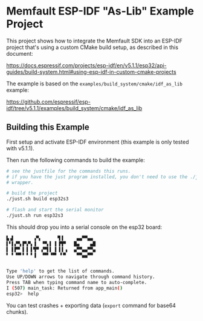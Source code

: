 # Memfault ESP-IDF "As-Lib" Example Project

This project shows how to integrate the Memfault SDK into an ESP-IDF project
that's using a custom CMake build setup, as described in this document:

https://docs.espressif.com/projects/esp-idf/en/v5.1.1/esp32/api-guides/build-system.html#using-esp-idf-in-custom-cmake-projects

The example is based on the `examples/build_system/cmake/idf_as_lib` example:

https://github.com/espressif/esp-idf/tree/v5.1.1/examples/build_system/cmake/idf_as_lib


## Building this Example

First setup and activate ESP-IDF environment (this example is only tested with
v5.1.1).

Then run the following commands to build the example:

```bash
# see the justfile for the commands this runs.
# if you have the just program installed, you don't need to use the ./just.sh
# wrapper.

# build the project
./just.sh build esp32s3

# flash and start the serial monitor
./just.sh run esp32s3
```

This should drop you into a serial console on the esp32 board:

```bash
▙▗▌       ▗▀▖      ▜▐     ▄▄▀▀▄▄
▌▘▌▞▀▖▛▚▀▖▐  ▝▀▖▌ ▌▐▜▀   █▄    ▄█
▌ ▌▛▀ ▌▐ ▌▜▀ ▞▀▌▌ ▌▐▐ ▖  ▄▀▀▄▄▀▀▄
▘ ▘▝▀▘▘▝ ▘▐  ▝▀▘▝▀▘ ▘▀    ▀▀▄▄▀▀


Type 'help' to get the list of commands.
Use UP/DOWN arrows to navigate through command history.
Press TAB when typing command name to auto-complete.
I (507) main_task: Returned from app_main()
esp32>  help
```

You can test crashes + exporting data (`export` command for base64 chunks).
